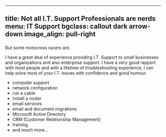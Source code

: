 
---
title: Not all I.T. Support Professionals are nerds 
menu: IT Support
bgclass: callout dark arrow-down
image_align: pull-right
---

### 

But some motocross racers are.

I have a great deal of experience providing I.T. Support to small businesses and organizations and also enterprise support.  I have a very good rapport with most people and with a lifetime of troubleshooting experience, I can help solve most of your I.T. issues with confidence and good humour.

- computer support
- network configuration
- run a cable
- install a router
- email services 
- email and document migrations
- Microsoft Active Directory
- CRM (Customer Relationship Management)
- training
- and much more...



